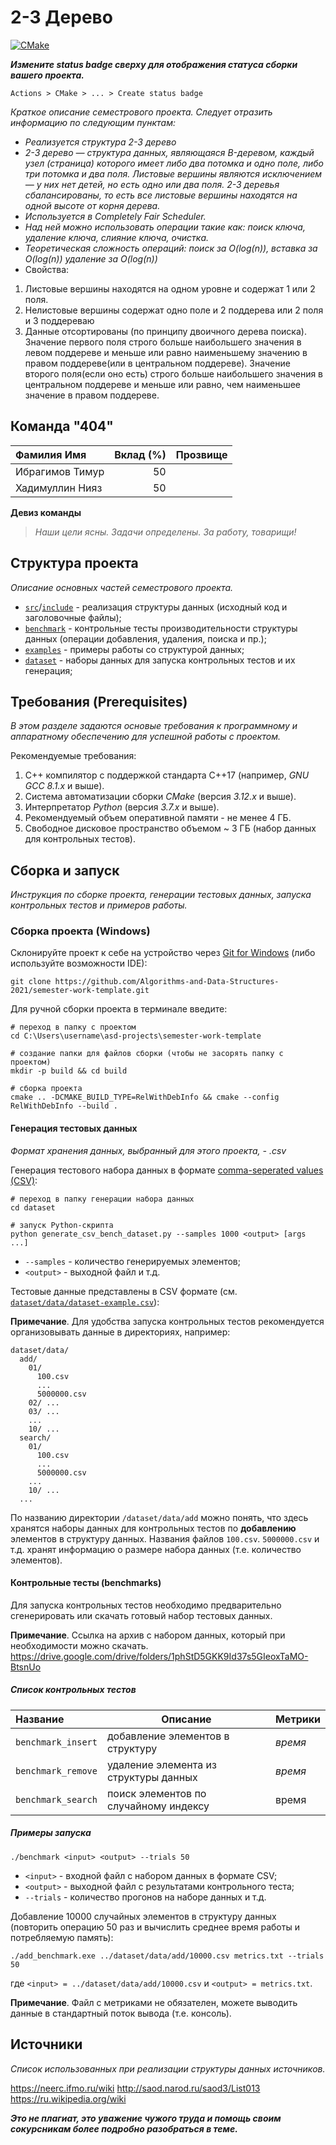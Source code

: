 # 2-3 Дерево

[![CMake](https://github.com/Algorithms-and-Data-Structures-2021/semester-work-template/actions/workflows/cmake.yml/badge.svg)](https://github.com/Algorithms-and-Data-Structures-2021/semester-work-template/actions/workflows/cmake.yml)

**_Измените status badge сверху для отображения статуса сборки вашего проекта._**

`Actions > CMake > ... > Create status badge`

_Краткое описание семестрового проекта. Следует отразить информацию по следующим пунктам:_

- _Реализуется структура 2-3 дерево_
- _2-3 дерево — структура данных, являющаяся B-деревом, каждый узел (страница) которого имеет либо два потомка и одно поле, либо три потомка и два поля. Листовые вершины являются исключением — у них нет детей, но есть одно или два поля. 2-3 деревья сбалансированы, то есть все листовые вершины находятся на одной высоте от корня дерева._
- _Используется в Completely Fair Scheduler._
- _Над ней можно использовать операции такие как: поиск ключа, удаление ключа, слияние ключа, очистка._
- _Теоретическая сложность операций: поиск за O(log(n)), вставка за O(log(n)) удаление за O(log(n))_
-  Свойства:
1. Листовые вершины находятся на одном уровне и содержат 1 или 2 поля.
2. Нелистовые вершины содержат одно поле и 2 поддерева или 2 поля и 3 поддереваю
3. Данные отсортированы (по принципу двоичного дерева поиска). Значение первого поля строго больше наибольшего значения в левом поддереве и меньше или равно наименьшему значению в правом поддереве(или в центральном поддереве). Значение второго поля(если оно есть) строго больше наибольшего значения в центральном поддереве и меньше или равно, чем наименьшее значение в правом поддереве.

## Команда "404"

| Фамилия Имя   | Вклад (%) | Прозвище              |
| :---          |   ---:    |  ---:                 |
| Ибрагимов Тимур   | 50        |               |
| Хадимуллин Нияз   | 50        |   |

**Девиз команды**
> _Наши цели ясны. Задачи определены. За работу, товарищи!_

## Структура проекта

_Описание основных частей семестрового проекта._

- [`src`](src)/[`include`](include) - реализация структуры данных (исходный код и заголовочные файлы);
- [`benchmark`](benchmark) - контрольные тесты производительности структуры данных (операции добавления, удаления,
  поиска и пр.);
- [`examples`](examples) - примеры работы со структурой данных;
- [`dataset`](dataset) - наборы данных для запуска контрольных тестов и их генерация;

## Требования (Prerequisites)

_В этом разделе задаются основые требования к программному и аппаратному обеспечению для успешной работы с проектом._

Рекомендуемые требования:

1. С++ компилятор c поддержкой стандарта C++17 (например, _GNU GCC 8.1.x_ и выше).
2. Система автоматизации сборки _CMake_ (версия _3.12.x_ и выше).
3. Интерпретатор _Python_ (версия _3.7.x_ и выше).
4. Рекомендуемый объем оперативной памяти - не менее 4 ГБ.
5. Свободное дисковое пространство объемом ~ 3 ГБ (набор данных для контрольных тестов).

## Сборка и запуск

_Инструкция по сборке проекта, генерации тестовых данных, запуска контрольных тестов и примеров работы._


### Сборка проекта (Windows)



Склонируйте проект к себе на устройство через [Git for Windows](https://gitforwindows.org/) (либо используйте
возможности IDE):

```shell
git clone https://github.com/Algorithms-and-Data-Structures-2021/semester-work-template.git
```

Для ручной сборки проекта в терминале введите:

```shell
# переход в папку с проектом
cd C:\Users\username\asd-projects\semester-work-template

# создание папки для файлов сборки (чтобы не засорять папку с проектом) 
mkdir -p build && cd build 

# сборка проекта
cmake .. -DCMAKE_BUILD_TYPE=RelWithDebInfo && cmake --config RelWithDebInfo --build . 
```

#### Генерация тестовых данных

_Формат хранения данных, выбранный для этого проекта, - .csv_

Генерация тестового набора данных в
формате [comma-seperated values (CSV)](https://en.wikipedia.org/wiki/Comma-separated_values):

```shell
# переход в папку генерации набора данных
cd dataset

# запуск Python-скрипта
python generate_csv_bench_dataset.py --samples 1000 <output> [args ...]
```

- `--samples` - количество генерируемых элементов;
- `<output>` - выходной файл и т.д.

Тестовые данные представлены в CSV формате (см.
[`dataset/data/dataset-example.csv`](dataset/data/dataset-example.csv)):



**Примечание**. Для удобства запуска контрольных тестов рекомендуется организовывать данные в директориях, например:

```shell
dataset/data/
  add/
    01/
      100.csv
      ...
      5000000.csv
    02/ ...
    03/ ...
    ...
    10/ ...
  search/
    01/
      100.csv
      ...
      5000000.csv
    ...
    10/ ...
  ...
```

По названию директории `/dataset/data/add` можно понять, что здесь хранятся наборы данных для контрольных тестов по
**добавлению** элементов в структуру данных. Названия файлов `100.csv`. `5000000.csv` и т.д. хранят информацию о размере набора данных (т.е. количество элементов). 

#### Контрольные тесты (benchmarks)

Для запуска контрольных тестов необходимо предварительно сгенерировать или скачать готовый набор тестовых данных.

**Примечание**. Ссылка на архив с набором данных, который при необходимости можно скачать.
https://drive.google.com/drive/folders/1phStD5GKK9Id37s5GIeoxTaMO-BtsnUo

##### Список контрольных тестов

| Название                  | Описание                                | Метрики         |
| :---                      | ---                                     | :---            |
| `benchmark_insert` | добавление элементов в структуру   | _время_         |
| `benchmark_remove`           | удаление элемента из структуры данных | _время_ |
|  `benchmark_search`                     | поиск элементов по случайному индексу                                     | время             |

##### Примеры запуска

```shell
./benchmark <input> <output> --trials 50
```

- `<input>` - входной файл с набором данных в формате CSV;
- `<output>` - выходной файл с результатами контрольного теста;
- `--trials` - количество прогонов на наборе данных и т.д.

Добавление 10000 случайных элементов в структуру данных (повторить операцию 50 раз и вычислить среднее время работы и
потребляемую память):

```
./add_benchmark.exe ../dataset/data/add/10000.csv metrics.txt --trials 50
``` 

где `<input> = ../dataset/data/add/10000.csv` и `<output> = metrics.txt`.

**Примечание**. Файл с метриками не обязателен, можете выводить данные в стандартный поток вывода (т.е. консоль).

## Источники

_Список использованных при реализации структуры данных источников._

https://neerc.ifmo.ru/wiki
http://saod.narod.ru/saod3/List013
https://ru.wikipedia.org/wiki


_**Это не плагиат, это уважение чужого труда и помощь своим сокурсникам более подробно разобраться в теме.**_
